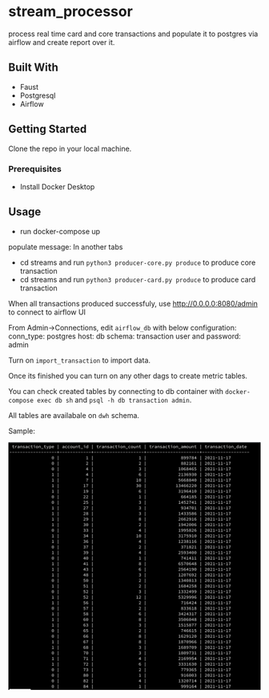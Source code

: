 # stream_processor
process real time card and core transactions and populate it to postgres via airflow and create report over it.

## Built With

* Faust
* Postgresql
* Airflow

<!-- GETTING STARTED -->
## Getting Started

Clone the repo in your local machine.

### Prerequisites

* Install Docker Desktop

<!-- USAGE EXAMPLE -->
## Usage

- run docker-compose up


populate message:
In another tabs
- cd streams and run `python3 producer-core.py produce` to produce core transaction
- cd streams and run `python3 producer-card.py produce` to produce card transaction

When all transactions produced successfuly, use http://0.0.0.0:8080/admin to connect to airflow UI

From Admin->Connections, edit `airflow_db` with below configuration:
conn_type: postgres
host: db
schema: transaction
user and password: admin

Turn on `import_transaction` to import data.

Once its finished you can turn on any other dags to create metric tables.

You can check created tables by connecting to db container with `docker-compose exec db sh` and `psql -h db transaction admin`.

All tables are availabale on `dwh` schema.

Sample:

![transaction_amount_per_id](https://github.com/browniecode93/stream_processor/blob/master/img/Screen%20Shot%202021-11-26%20at%203.47.20%20PM.png)
